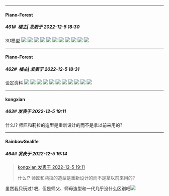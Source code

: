 

*****

####  Piano-Forest  
##### 461#         楼主| 发表于 2022-12-5 18:30

3D模型
<img src="https://p.sda1.dev/8/6972a236cd56ec4547eadb5ea5dc9c35/character_3d_ryza.jpg" referrerpolicy="no-referrer">
<img src="https://p.sda1.dev/8/a0605d74e817320ed012859334ce4cb6/character_3d_klaudia.jpg" referrerpolicy="no-referrer">
<img src="https://p.sda1.dev/8/d9db9bbfeea11b19b12313b0a331c2f8/character_3d_tao.jpg" referrerpolicy="no-referrer">
<img src="https://p.sda1.dev/8/7bae97df3b9ef8266955531921cda8be/character_3d_lent.jpg" referrerpolicy="no-referrer">
<img src="https://p.sda1.dev/8/09f93c2fa2d1ea8331526322e2550ffe/character_3d_bos.jpg" referrerpolicy="no-referrer">
<img src="https://p.sda1.dev/8/dcb322fca08fd10015150b4006b1e377/character_3d_federica.jpg" referrerpolicy="no-referrer">
<img src="https://p.sda1.dev/8/d59b87073c406a9eb4d8401dbd004de5/character_3d_dian.jpg" referrerpolicy="no-referrer">
<img src="https://p.sda1.dev/8/f155044cbd0c6f4445e337485d243bc5/character_3d_kala.jpg" referrerpolicy="no-referrer">
<img src="https://p.sda1.dev/8/b841ec2b87337518d8551e527d9af2f6/character_3d_lila.jpg" referrerpolicy="no-referrer">
<img src="https://p.sda1.dev/8/19e546c8747cfd32d09f705f9b5c194f/character_3d_empel.jpg" referrerpolicy="no-referrer">
<img src="https://p.sda1.dev/8/17a7a7077013f83838c5783196b9b8a6/character_3d_patricia.jpg" referrerpolicy="no-referrer">

*****

####  Piano-Forest  
##### 462#         楼主| 发表于 2022-12-5 18:31

设定资料
<img src="https://p.sda1.dev/8/8536b5798b090ef33a4c2f336edeb3b1/character_figure_ryza.jpg" referrerpolicy="no-referrer">
<img src="https://p.sda1.dev/8/1530c37210413a63a4fe74ce747a10df/character_figure_klaudia.jpg" referrerpolicy="no-referrer">
<img src="https://p.sda1.dev/8/df9b290aa1298ebe7aa74704878c5365/character_figure_tao.jpg" referrerpolicy="no-referrer">
<img src="https://p.sda1.dev/8/b6e9cc2e8c923363f0482c226a983daf/character_figure_lent.jpg" referrerpolicy="no-referrer">
<img src="https://p.sda1.dev/8/30b0dd141f70aebd0085d5e92d33f6c7/character_figure_bos.jpg" referrerpolicy="no-referrer">
<img src="https://p.sda1.dev/8/e55aca99237f874d83740cbcce6cd525/character_figure_federica.jpg" referrerpolicy="no-referrer">
<img src="https://p.sda1.dev/8/06dc1929e1d5f57bee90745bd6292a50/character_figure_dian.jpg" referrerpolicy="no-referrer">
<img src="https://p.sda1.dev/8/0dd29d09e69814f5c46509c32b162247/character_figure_kala.jpg" referrerpolicy="no-referrer">
<img src="https://p.sda1.dev/8/e1514738133e6216cf69830d876acf01/character_figure_lila.jpg" referrerpolicy="no-referrer">
<img src="https://p.sda1.dev/8/773753850717f850a90d3fd30c7a75c5/character_figure_empel.jpg" referrerpolicy="no-referrer">
<img src="https://p.sda1.dev/8/1331c721d5911d811af18fc38515bf4d/character_figure_patricia.jpg" referrerpolicy="no-referrer">



*****

####  kongxian  
##### 463#       发表于 2022-12-5 19:11

什么!? 师匠和莉拉的造型是重新设计的而不是拿以前来用的?

*****

####  RainbowSealife  
##### 464#       发表于 2022-12-5 19:14

<blockquote><a href="httphttps://bbs.saraba1st.com/2b/forum.php?mod=redirect&amp;goto=findpost&amp;pid=58783778&amp;ptid=2089116" target="_blank">kongxian 发表于 2022-12-5 19:11</a>

什么!? 师匠和莉拉的造型是重新设计的而不是拿以前来用的?</blockquote>
虽然我只玩过1吧，但是师父、师母造型和一代几乎没什么区别吧<img src="https://static.saraba1st.com/image/smiley/face2017/068.png" referrerpolicy="no-referrer">

